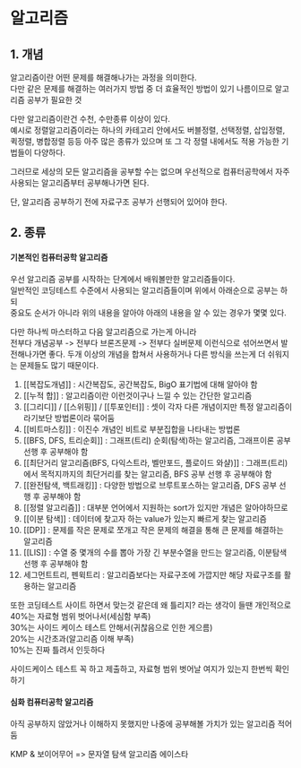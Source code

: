 # 알고리즘

## 1. 개념

알고리즘이란 어떤 문제를 해결해나가는 과정을 의미한다.  
다만 같은 문제를 해결하는 여러가지 방법 중 더 효율적인 방법이 있기 나름이므로 알고리즘 공부가 필요한 것  

다만 알고리즘이란건 수천, 수만종류 이상이 있다.  
예시로 정렬알고리즘이라는 하나의 카테고리 안에서도 버블정렬, 선택정렬, 삽입정렬, 퀵정렬, 병합정렬 등등 아주 많은 종류가 있으며 또 그 각 정렬 내에서도 적용 가능한 기법들이 다양하다.  

그러므로 세상의 모든 알고리즘을 공부할 수는 없으며 우선적으로 컴퓨터공학에서 자주 사용되는 알고리즘부터 공부해나가면 된다.

단, 알고리즘 공부하기 전에 자료구조 공부가 선행되어 있어야 한다.  


## 2. 종류

#### 기본적인 컴퓨터공학 알고리즘
우선 알고리즘 공부를 시작하는 단계에서 배워볼만한 알고리즘들이다.  
일반적인 코딩테스트 수준에서 사용되는 알고리즘들이며 위에서 아래순으로 공부는 하되  
중요도 순서가 아니라 위의 내용을 알아야 아래의 내용을 알 수 있는 경우가 몇몇 있다.  

다만 하나씩 마스터하고 다음 알고리즘으로 가는게 아니라  
전부다 개념공부 -> 전부다 브론즈문제 -> 전부다 실버문제 이런식으로 섞어쓰면서 발전해나가면 좋다.
두개 이상의 개념을 합쳐서 사용하거나 다른 방식을 쓰는게 더 쉬워지는 문제들도 많기 때문이다.

1) [[복잡도개념]] :  시간복잡도, 공간복잡도, BigO 표기법에 대해 알아야 함
2) [[누적 합]] : 알고리즘이란 이런것이구나 느낄 수 있는 간단한 알고리즘
3) [[그리디]] / [[스위핑]] / [[투포인터]] : 셋이 각자 다른 개념이지만 특정 알고리즘이라기보단 방법론이라 묶어둠
4) [[비트마스킹]] : 이진수 개념인 비트로 부분집합을 나타내는 방법론
5) [[BFS, DFS, 트리순회]] : 그래프(트리) 순회(탐색)하는 알고리즘, 그래프이론 공부 선행 후 공부해야 함
6) [[최단거리 알고리즘(BFS, 다익스트라, 벨만포드, 플로이드 와샬)]] : 그래프(트리)에서 목적지까지의 최단거리를 찾는 알고리즘, BFS 공부 선행 후 공부해야 함
7) [[완전탐색, 백트래킹]] : 다양한 방법으로 브루트포스하는 알고리즘, DFS 공부 선행 후 공부해야 함
8) [[정렬 알고리즘]] : 대부분 언어에서 지원하는 sort가 있지만 개념은 알아야하므로
9) [[이분 탐색]] : 데이터에 찾고자 하는 value가 있는지 빠르게 찾는 알고리즘
10) [[DP]] : 문제를 작은 문제로 쪼개고 작은 문제의 해결을 통해 큰 문제를 해결하는 알고리즘
11) [[LIS]] : 수열 중 몇개의 수를 뽑아 가장 긴 부분수열을 만드는 알고리즘, 이분탐색 선행 후 공부해야 함
12) 세그먼트트리, 펜윅트리 : 알고리즘보다는 자료구조에 가깝지만 해당 자료구조를 활용하는 알고리즘

또한 코딩테스트 사이트 하면서 맞는것 같은데 왜 틀리지? 라는 생각이 들땐 개인적으로
40%는 자료형 범위 벗어나서(세심함 부족)  
30%는 사이드 케이스 테스트 안해서(귀찮음으로 인한 게으름)  
20%는 시간초과(알고리즘 이해 부족)  
10%는 진짜 틀려서 인듯하다  
  
사이드케이스 테스트 꼭 하고 제출하고, 자료형 범위 벗어날 여지가 있는지 한번씩 확인하기  

#### 심화 컴퓨터공학 알고리즘

아직 공부하지 않았거나 이해하지 못했지만 나중에 공부해볼 가치가 있는 알고리즘 적어둠  

KMP & 보이어무어 => 문자열 탐색 알고리즘
에이스타